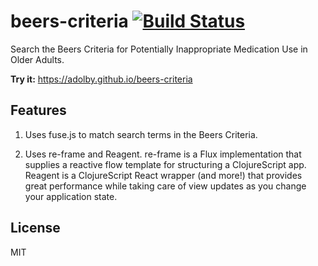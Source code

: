# beers-criteria [![Build Status](https://travis-ci.org/adolby/beers-criteria.svg?branch=master)](https://travis-ci.org/adolby/beers-criteria)

Search the Beers Criteria for Potentially Inappropriate Medication Use in Older Adults.

**Try it:** https://adolby.github.io/beers-criteria

## Features
1. Uses fuse.js to match search terms in the Beers Criteria.

2. Uses re-frame and Reagent. re-frame is a Flux implementation that supplies a reactive flow template for structuring a ClojureScript app. Reagent is a ClojureScript React wrapper (and more!) that provides great performance while taking care of view updates as you change your application state.

## License
MIT
